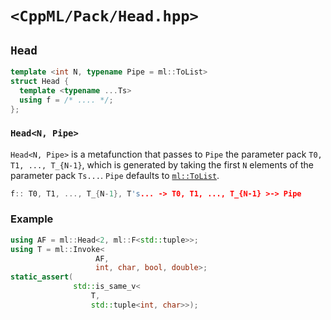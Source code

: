 # `<CppML/Pack/Head.hpp>`

## `Head`

```c++
template <int N, typename Pipe = ml::ToList>
struct Head {
  template <typename ...Ts>
  using f = /* .... */;
};
```
### `Head<N, Pipe>`

`Head<N, Pipe>` is a metafunction that passes to `Pipe` the parameter pack `T0, T1, ..., T_{N-1}`, which is generated by taking the first `N` elements of the parameter pack `Ts...`. `Pipe` defaults to [`ml::ToList`](../Functional/ToList.md).

```c++
f:: T0, T1, ..., T_{N-1}, T's... -> T0, T1, ..., T_{N-1} >-> Pipe
```

### Example

```c++
using AF = ml::Head<2, ml::F<std::tuple>>;
using T = ml::Invoke<
                   AF,
                   int, char, bool, double>;
static_assert(
              std::is_same_v<
                  T,
                  std::tuple<int, char>>);

```
